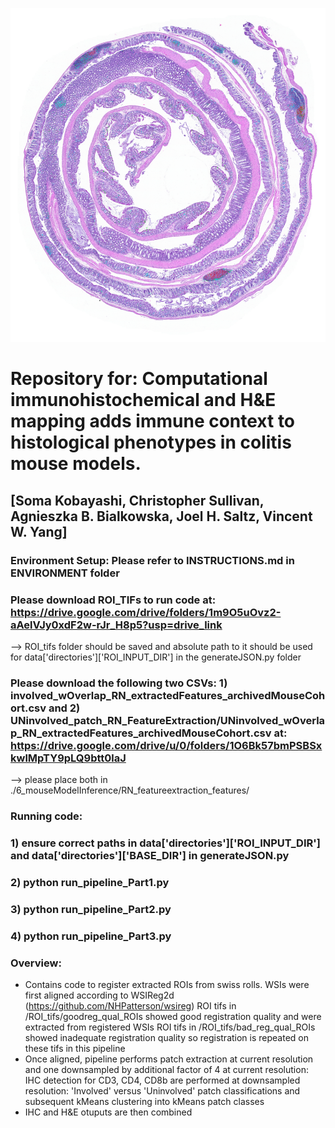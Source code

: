 ![plot](./exampleOverlay/Overlayed_991_colors_enhanced_sf10_sf2.png)

# Repository for: Computational immunohistochemical and H&E mapping adds immune context to histological phenotypes in colitis mouse models.

## [Soma Kobayashi, Christopher Sullivan, Agnieszka B. Bialkowska, Joel H. Saltz, Vincent W. Yang]

### Environment Setup: Please refer to INSTRUCTIONS.md in ENVIRONMENT folder

### Please download ROI_TIFs to run code at: https://drive.google.com/drive/folders/1m9O5uOvz2-aAelVJy0xdF2w-rJr_H8p5?usp=drive_link
--> ROI_tifs folder should be saved and absolute path to it should be used for data['directories']['ROI_INPUT_DIR'] in the generateJSON.py folder

### Please download the following two CSVs: 1) involved_wOverlap_RN_extractedFeatures_archivedMouseCohort.csv and 2) UNinvolved_patch_RN_FeatureExtraction/UNinvolved_wOverlap_RN_extractedFeatures_archivedMouseCohort.csv at: https://drive.google.com/drive/u/0/folders/1O6Bk57bmPSBSxkwlMpTY9pLQ9btt0laJ
--> please place both in ./6_mouseModelInference/RN_featureextraction_features/

### Running code:
### 1) ensure correct paths in data['directories']['ROI_INPUT_DIR'] and data['directories']['BASE_DIR'] in generateJSON.py
### 2) python run_pipeline_Part1.py
### 3) python run_pipeline_Part2.py
### 4) python run_pipeline_Part3.py

### Overview:
- Contains code to register extracted ROIs from swiss rolls. WSIs were first aligned according to WSIReg2d (https://github.com/NHPatterson/wsireg) 
    ROI tifs in /ROI_tifs/goodreg_qual_ROIs showed good registration quality and were extracted from registered WSIs
    ROI tifs in /ROI_tifs/bad_reg_qual_ROIs showed inadequate registration quality so registration is repeated on these tifs in this pipeline
- Once aligned, pipeline performs patch extraction at current resolution and one downsampled by additional factor of 4
    at current resolution: IHC detection for CD3, CD4, CD8b are performed
    at downsampled resolution: 'Involved' versus 'Uninvolved' patch classifications and subsequent kMeans clustering into kMeans patch classes
- IHC and H&E otuputs are then combined
